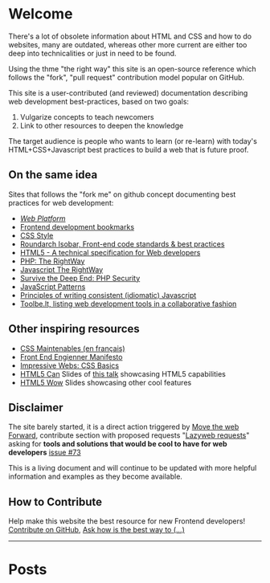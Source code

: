 # Welcome

There's a lot of obsolete information about HTML and CSS and how to do websites, many are outdated, whereas 
other more current are either too deep into technicalities or just in need to be found.

Using the thme "the right way" this site is an open-source reference 
which follows the "fork", "pull request" contribution model popular on GitHub.

This site is a user-contributed (and reviewed) documentation 
describing web development best-practices, based on two goals:

1. Vulgarize concepts to teach newcomers
2. Link to other resources to deepen the knowledge

The target audience is people who wants to learn (or re-learn) with today's
HTML+CSS+Javascript best practices to build a web that is future proof.


## On the same idea

Sites that follows the "fork me" on github concept documenting best practices for web development:

* *[Web Platform](http://webplatform.org)*
* [Frontend development bookmarks](https://github.com/dypsilon/frontend-dev-bookmarks)
* [CSS Style](https://github.com/byrichardpowell/CSS-Style)
* [Roundarch Isobar, Front-end code standards & best practices](http://isobar-idev.github.com/code-standards/)
* [HTML5 - A technical specification for Web developers](http://developers.whatwg.org/)
* [PHP: The RightWay](http://phptherightway.com)
* [Javascript The RightWay](http://jstherightway.com)
* [Survive the Deep End: PHP Security](http://phpsecurity.readthedocs.org/)
* [JavaScript Patterns](http://shichuan.github.com/javascript-patterns/)
* [Principles of writing consistent (idiomatic) Javascript](https://github.com/rwldrn/idiomatic.js)
* [Toolbe.lt, listing web development tools in a collaborative fashion](http://toolbe.lt/)

## Other inspiring resources

* [CSS Maintenables (en français)](http://www.css-maintenables.fr/)
* [Front End Engienner Manifesto](http://f2em.com/)
* [Impressive Webs: CSS Basics](http://www.impressivewebs.com/css-basics/)
* [HTML5 Can](http://www.htmlfivecan.com/) Slides of [this talk](https://developers.google.com/events/io/sessions/gooio2012/204/) showcasing HTML5 capabilities
* [HTML5 Wow](http://www.htmlfivewow.com/) Slides showcasing other cool features

## Disclaimer

The site barely started, it is a direct action triggered by [Move the web Forward](http://movethewebforward.org/), contribute section with proposed requests "[Lazyweb requests](https://github.com/h5bp/lazyweb-requests/issues?state=open)" asking for __tools and solutions that would be cool to have for web developers__ [issue #73](https://github.com/h5bp/lazyweb-requests/issues/73)

This is a living document and will continue to be updated with more helpful information and examples as they become available.

## How to Contribute

Help make this website the best resource for new Frontend developers! [Contribute on GitHub][1], [Ask how is the best way to (...)][2]

[1]: https://github.com/renoirb/htmlcsstherightway/
[2]: https://github.com/renoirb/htmlcsstherightway/issues?milestone=1&state=open

----

# Posts
